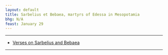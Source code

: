 ```yaml
---
layout: default
title: Sarbelius et Bebaea, martyrs of Edessa in Mesopotamia
bhg: N/A
feast: January 29
---
```


---

- [Verses on Sarbelius and Bebaea](https://cjkoepke1.github.io/greek-hagiography/texts/versus-de-sarbelio-et-bebaea)

---
